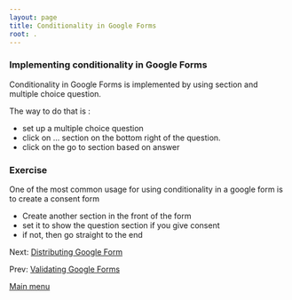 ```yaml
---
layout: page
title: Conditionality in Google Forms
root: .
---
```


### Implementing conditionality in Google Forms

Conditionality in Google Forms is implemented by using section and multiple choice question.

The way to do that is :
- set up a multiple choice question
- click on ... section on the bottom right of the question.
- click on the go to section based on answer

### Exercise

One of the most common usage for using conditionality in a google form is to create a consent form

- Create another section in the front of the form
- set it to show the question section if you give consent
- if not, then go straight to the end

Next: [Distributing Google Form](google-forms-06-distributing.html)

Prev: [Validating Google Forms](google-forms-04-theming.html)


[Main menu](index.html)
